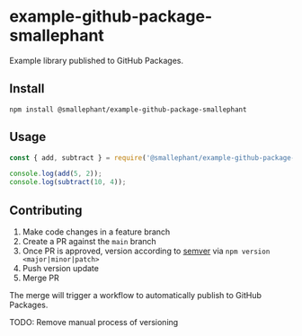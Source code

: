 # example-github-package-smallephant

Example library published to GitHub Packages.

## Install

```shell
npm install @smallephant/example-github-package-smallephant
```

## Usage

```js
const { add, subtract } = require('@smallephant/example-github-package-smallephant');

console.log(add(5, 2));
console.log(subtract(10, 4));
```

## Contributing

1. Make code changes in a feature branch
1. Create a PR against the `main` branch
1. Once PR is approved, version according to [semver](https://semver.org/) via `npm version <major|minor|patch>`
1. Push version update
1. Merge PR

The merge will trigger a workflow to automatically publish to GitHub Packages.

TODO: Remove manual process of versioning

